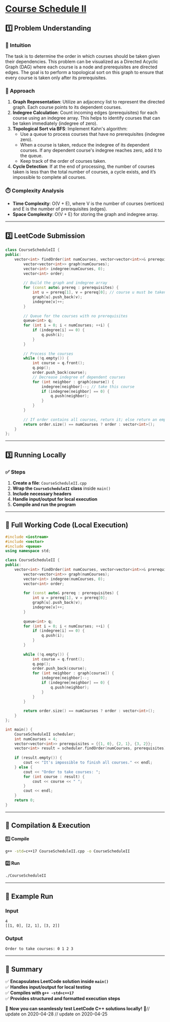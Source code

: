 # **[Course Schedule II](https://leetcode.com/problems/course-schedule-ii/description/)**  

## **1️⃣ Problem Understanding**  
### **📌 Intuition**  
The task is to determine the order in which courses should be taken given their dependencies. This problem can be visualized as a Directed Acyclic Graph (DAG) where each course is a node and prerequisites are directed edges. The goal is to perform a topological sort on this graph to ensure that every course is taken only after its prerequisites.

### **🚀 Approach**  
1. **Graph Representation**: Utilize an adjacency list to represent the directed graph. Each course points to its dependent courses.
2. **Indegree Calculation**: Count incoming edges (prerequisites) for each course using an indegree array. This helps to identify courses that can be taken immediately (indegree of zero).
3. **Topological Sort via BFS**: Implement Kahn's algorithm:
   - Use a queue to process courses that have no prerequisites (indegree zero).
   - When a course is taken, reduce the indegree of its dependent courses. If any dependent course's indegree reaches zero, add it to the queue.
   - Keep track of the order of courses taken.
4. **Cycle Detection**: If at the end of processing, the number of courses taken is less than the total number of courses, a cycle exists, and it’s impossible to complete all courses.

### **⏱️ Complexity Analysis**  
- **Time Complexity**: O(V + E), where V is the number of courses (vertices) and E is the number of prerequisites (edges).  
- **Space Complexity**: O(V + E) for storing the graph and indegree array.  

---  

## **2️⃣ LeetCode Submission**  
```cpp
class CourseScheduleII {
public:
    vector<int> findOrder(int numCourses, vector<vector<int>>& prerequisites) {
        vector<vector<int>> graph(numCourses);
        vector<int> indegree(numCourses, 0);
        vector<int> order;
        
        // Build the graph and indegree array
        for (const auto& prereq : prerequisites) {
            int u = prereq[1], v = prereq[0]; // course u must be taken before course v
            graph[u].push_back(v);
            indegree[v]++;
        }
        
        // Queue for the courses with no prerequisites
        queue<int> q;
        for (int i = 0; i < numCourses; ++i) {
            if (indegree[i] == 0) {
                q.push(i);
            }
        }
        
        // Process the courses
        while (!q.empty()) {
            int course = q.front();
            q.pop();
            order.push_back(course);
            // Decrease indegree of dependent courses
            for (int neighbor : graph[course]) {
                indegree[neighbor]--; // take this course
                if (indegree[neighbor] == 0) {
                    q.push(neighbor);
                }
            }
        }
        
        // If order contains all courses, return it; else return an empty vector
        return order.size() == numCourses ? order : vector<int>();
    }
};
```  

---  

## **3️⃣ Running Locally**  
### **✅ Steps**  
1. **Create a file**: `CourseScheduleII.cpp`  
2. **Wrap the `CourseScheduleII` class** inside `main()`  
3. **Include necessary headers**  
4. **Handle input/output for local execution**  
5. **Compile and run the program**  

---  

## **📝 Full Working Code (Local Execution)**  
```cpp
#include <iostream>
#include <vector>
#include <queue>
using namespace std;

class CourseScheduleII {
public:
    vector<int> findOrder(int numCourses, vector<vector<int>>& prerequisites) {
        vector<vector<int>> graph(numCourses);
        vector<int> indegree(numCourses, 0);
        vector<int> order;
        
        for (const auto& prereq : prerequisites) {
            int u = prereq[1], v = prereq[0];
            graph[u].push_back(v);
            indegree[v]++;
        }
        
        queue<int> q;
        for (int i = 0; i < numCourses; ++i) {
            if (indegree[i] == 0) {
                q.push(i);
            }
        }
        
        while (!q.empty()) {
            int course = q.front();
            q.pop();
            order.push_back(course);
            for (int neighbor : graph[course]) {
                indegree[neighbor]--;
                if (indegree[neighbor] == 0) {
                    q.push(neighbor);
                }
            }
        }
        
        return order.size() == numCourses ? order : vector<int>();
    }
};

int main() {
    CourseScheduleII scheduler;
    int numCourses = 4;
    vector<vector<int>> prerequisites = {{1, 0}, {2, 1}, {3, 2}};
    vector<int> result = scheduler.findOrder(numCourses, prerequisites);
    
    if (result.empty()) {
        cout << "It's impossible to finish all courses." << endl;
    } else {
        cout << "Order to take courses: ";
        for (int course : result) {
            cout << course << " ";
        }
        cout << endl;
    }
    return 0;
}
```  

---  

## **🔧 Compilation & Execution**  
#### **1️⃣ Compile**  
```bash
g++ -std=c++17 CourseScheduleII.cpp -o CourseScheduleII
```  

#### **2️⃣ Run**  
```bash
./CourseScheduleII
```  

---  

## **🎯 Example Run**  
### **Input**  
```
4
[[1, 0], [2, 1], [3, 2]]
```  
### **Output**  
```
Order to take courses: 0 1 2 3 
```  

---  

## **📌 Summary**  
✅ **Encapsulates LeetCode solution inside `main()`**  
✅ **Handles input/output for local testing**  
✅ **Compiles with `g++ -std=c++17`**  
✅ **Provides structured and formatted execution steps**  

🚀 **Now you can seamlessly test LeetCode C++ solutions locally!** 🚀// update on 2020-04-28
// update on 2020-04-25
